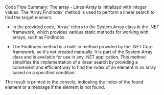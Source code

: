 Code Flow Summary:
The array - LinearArray is initialized with integer values.
The 'Array.FindIndex' method is used to perform a linear search to find the target element.
- In the provided code, 'Array' refers to the System.Array class in the .NET framework,
  which provides various static methods for working with arrays, such as FindIndex.

- The FindIndex method is a built-in method provided by the .NET Core framework, so it's not created manually.
  It is part of the System.Array class and is available for use in any .NET application.
  This method simplifies the implementation of a linear search by providing a convenient and
  efficient way to find the index of an element in an array based on a specified condition.

The result is printed to the console, indicating the index of the found element or a message if the element is not found.
